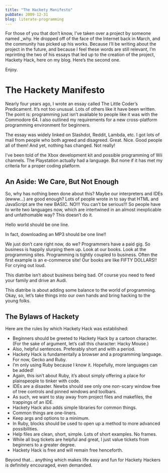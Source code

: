 ```yaml
---
title: "The Hackety Manifesto"
pubDate: 2009-12-31
blog: literate-programming
---
```



For those of you that don’t know, I’ve taken over a project by someone named _why. He dropped off of the face of the Internet back in March, and the community has picked up his works. Because I’ll be writing about the project in the future, and because I feel these words are still relevant, I’m reprinting the two of his essays that led up to the creation of the project, Hackety Hack, here on my blog. Here’s the second one.

Enjoy.

# The Hackety Manifesto

Nearly four years ago, I wrote an essay called The Little Coder’s Predicament. It’s not too unusual. Lots of others like it have been written. The point is: programming just isn’t available to people like it was with the Commodore 64. I also outlined my requirements for a new cross-platform programming environment for beginners.

The essay was widely linked on Slashdot, Reddit, Lambda, etc. I got lots of mail from people who both agreed and disagreed. Great. Nice. Good people all of them! And yet, nothing has changed. Not really!

I’ve been told of the Xbox development kit and possible programming of Wii channels. The Playstation actually had a language. But none if it has met my criteria for a proper coding platform.

## An Aside: We Care, But Not Enough

So, why has nothing been done about this? Maybe our interpreters and IDEs (ewww…) are good enough? Lots of people wrote in to say that HTML and JavaScript are the new BASIC. NO!!! You can’t be serious!!! So people have to write two languages now, which are intertwined in an almost inexplicable and unfathomable way? This doesn’t do it.

Hello world should be one line.

In fact, downloading an MP3 should be one line!!

We just don’t care right now, do we? Programmers have a paid gig. So business is happily slurping them up. Look at our books. Look at the programming sites. Programming is tightly coupled to business. Often the first example is an e-commerce site! Our books are like FIFTY DOLLARS!! For crying out loud.

This diatribe isn’t about business being bad. Of course you need to feed your family and drive an Audi.

This diatribe is about adding some balance to the world of programming. Okay, so, let’s take things into our own hands and bring hacking to the young folks.

## The Bylaws of Hackety

Here are the rules by which Hackety Hack was established:

- Beginners should be greeted to Hackety Hack by a cartoon character. (For the sake of argument, let’s call this character: Hacky Mouse.)
- Also, helpful sentences. Preferably short and with a period.
- Hackety Hack is fundamentally a browser and a programming language. For now, Gecko and Ruby.
- I’m only using Ruby because I know it. Hopefully, more languages can be added!
- Again, this isn’t about Ruby, it’s about simply offering a place for plainspeople to tinker with code.
- IDEs are a disaster. Newbs should see only one non-scary window free of tree controls and pinned windows and toolbars.
- As such, we want to stay away from project files and makefiles, the trappings of an IDE.
- Hackety Hack also adds simple libraries for common things.
- Common things are one-liners.
- Keep args and options to a minimum.
- In Ruby, blocks should be used to open up a method to more advanced possibilities.
- Help files are clean, short, simple. Lots of short examples. No frames.
- While all bug tickets are helpful and great, I just value tickets from beginners to a greater degree.
- Hackety Hack is free and will remain free henceforth.

Beyond that… anything which makes life easy and fun for Hackety Hackers is definitely encouraged, even demanded.
